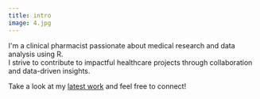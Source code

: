 ```yaml
---
title: intro
image: 4.jpg
---
```

I'm a clinical pharmacist passionate about medical research and data analysis using R.  
I strive to contribute to impactful healthcare projects through collaboration and data-driven insights.  

Take a look at my <a href="#work">latest work</a> and feel free to connect!
